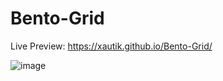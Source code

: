 # Bento-Grid
Live Preview: https://xautik.github.io/Bento-Grid/

![image](https://github.com/xautik/Bento-Grid/assets/106868727/52dec788-1098-4448-a25c-a456234be76d)

